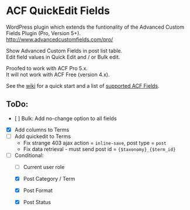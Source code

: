 ACF QuickEdit Fields
====================

WordPress plugin which extends the funtionality of the Advanced Custom Fields Plugin (Pro, Version 5+).  
http://www.advancedcustomfields.com/pro/

Show Advanced Custom Fields in post list table.  
Edit field values in Quick Edit and / or Bulk edit.

Proofed to work with ACF Pro 5.x.  
It will not work with ACF Free (version 4.x).

See the [wiki](https://github.com/mcguffin/acf-quick-edit-fields/wiki) for a quick start and a list of [supported ACF Fields](https://github.com/mcguffin/acf-quick-edit-fields/wiki/Supported-ACF-Fields).

ToDo:
-----
 - [ ] Bulk: Add no-change option to all fields
 - [x] Add columns to Terms
 - [ ] Add quickedit to Terms
 	- Fix strange 403 ajax action = `inline-save`, post type = `post`
 	- Fix data retrieval - must send post id = `{$taxonomy}_{$term_id}`
 - [ ] Conditional:
 	- [ ] Current user role
 	- [x] Post Category / Term
 	- [x] Post Format
 	- [x] Post Status
 	